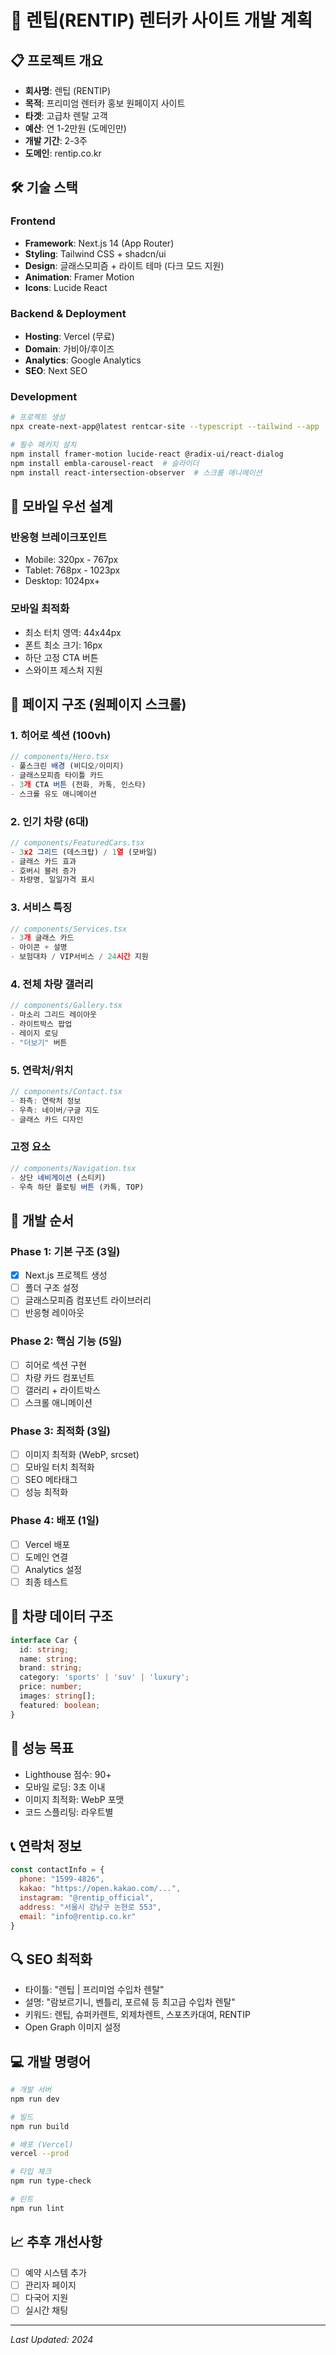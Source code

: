 # 🚗 렌팁(RENTIP) 렌터카 사이트 개발 계획

## 📋 프로젝트 개요
- **회사명**: 렌팁 (RENTIP)
- **목적**: 프리미엄 렌터카 홍보 원페이지 사이트
- **타겟**: 고급차 렌탈 고객
- **예산**: 연 1-2만원 (도메인만)
- **개발 기간**: 2-3주
- **도메인**: rentip.co.kr

## 🛠 기술 스택

### Frontend
- **Framework**: Next.js 14 (App Router)
- **Styling**: Tailwind CSS + shadcn/ui
- **Design**: 글래스모피즘 + 라이트 테마 (다크 모드 지원)
- **Animation**: Framer Motion
- **Icons**: Lucide React

### Backend & Deployment
- **Hosting**: Vercel (무료)
- **Domain**: 가비아/후이즈
- **Analytics**: Google Analytics
- **SEO**: Next SEO

### Development
```bash
# 프로젝트 생성
npx create-next-app@latest rentcar-site --typescript --tailwind --app

# 필수 패키지 설치
npm install framer-motion lucide-react @radix-ui/react-dialog
npm install embla-carousel-react  # 슬라이더
npm install react-intersection-observer  # 스크롤 애니메이션
```

## 📱 모바일 우선 설계

### 반응형 브레이크포인트
- Mobile: 320px - 767px
- Tablet: 768px - 1023px  
- Desktop: 1024px+

### 모바일 최적화
- 최소 터치 영역: 44x44px
- 폰트 최소 크기: 16px
- 하단 고정 CTA 버튼
- 스와이프 제스처 지원

## 🎨 페이지 구조 (원페이지 스크롤)

### 1. 히어로 섹션 (100vh)
```jsx
// components/Hero.tsx
- 풀스크린 배경 (비디오/이미지)
- 글래스모피즘 타이틀 카드
- 3개 CTA 버튼 (전화, 카톡, 인스타)
- 스크롤 유도 애니메이션
```

### 2. 인기 차량 (6대)
```jsx
// components/FeaturedCars.tsx
- 3x2 그리드 (데스크탑) / 1열 (모바일)
- 글래스 카드 효과
- 호버시 블러 증가
- 차량명, 일일가격 표시
```

### 3. 서비스 특징
```jsx
// components/Services.tsx
- 3개 글래스 카드
- 아이콘 + 설명
- 보험대차 / VIP서비스 / 24시간 지원
```

### 4. 전체 차량 갤러리
```jsx
// components/Gallery.tsx
- 마소리 그리드 레이아웃
- 라이트박스 팝업
- 레이지 로딩
- "더보기" 버튼
```

### 5. 연락처/위치
```jsx
// components/Contact.tsx
- 좌측: 연락처 정보
- 우측: 네이버/구글 지도
- 글래스 카드 디자인
```

### 고정 요소
```jsx
// components/Navigation.tsx
- 상단 네비게이션 (스티키)
- 우측 하단 플로팅 버튼 (카톡, TOP)
```

## 🚀 개발 순서

### Phase 1: 기본 구조 (3일)
- [x] Next.js 프로젝트 생성
- [ ] 폴더 구조 설정
- [ ] 글래스모피즘 컴포넌트 라이브러리
- [ ] 반응형 레이아웃

### Phase 2: 핵심 기능 (5일)
- [ ] 히어로 섹션 구현
- [ ] 차량 카드 컴포넌트
- [ ] 갤러리 + 라이트박스
- [ ] 스크롤 애니메이션

### Phase 3: 최적화 (3일)
- [ ] 이미지 최적화 (WebP, srcset)
- [ ] 모바일 터치 최적화
- [ ] SEO 메타태그
- [ ] 성능 최적화

### Phase 4: 배포 (1일)
- [ ] Vercel 배포
- [ ] 도메인 연결
- [ ] Analytics 설정
- [ ] 최종 테스트

## 📝 차량 데이터 구조
```typescript
interface Car {
  id: string;
  name: string;
  brand: string;
  category: 'sports' | 'suv' | 'luxury';
  price: number;
  images: string[];
  featured: boolean;
}
```

## 🎯 성능 목표
- Lighthouse 점수: 90+
- 모바일 로딩: 3초 이내
- 이미지 최적화: WebP 포맷
- 코드 스플리팅: 라우트별

## 📞 연락처 정보
```javascript
const contactInfo = {
  phone: "1599-4826",
  kakao: "https://open.kakao.com/...",
  instagram: "@rentip_official",
  address: "서울시 강남구 논현로 553",
  email: "info@rentip.co.kr"
}
```

## 🔍 SEO 최적화
- 타이틀: "렌팁 | 프리미엄 수입차 렌탈"
- 설명: "람보르기니, 벤틀리, 포르쉐 등 최고급 수입차 렌탈"
- 키워드: 렌팁, 슈퍼카렌트, 외제차렌트, 스포츠카대여, RENTIP
- Open Graph 이미지 설정

## 💻 개발 명령어
```bash
# 개발 서버
npm run dev

# 빌드
npm run build

# 배포 (Vercel)
vercel --prod

# 타입 체크
npm run type-check

# 린트
npm run lint
```

## 📈 추후 개선사항
- [ ] 예약 시스템 추가
- [ ] 관리자 페이지
- [ ] 다국어 지원
- [ ] 실시간 채팅

---
*Last Updated: 2024*